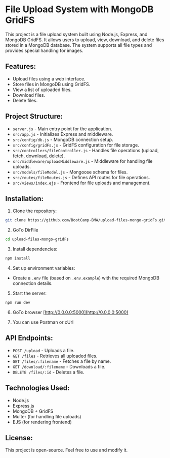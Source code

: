 # File Upload System with MongoDB GridFS

This project is a file upload system built using Node.js, Express, and MongoDB GridFS. It allows users to upload, view, download, and delete files stored in a MongoDB database. The system supports all file types and provides special handling for images.

## Features:
- Upload files using a web interface.
- Store files in MongoDB using GridFS.
- View a list of uploaded files.
- Download files.
- Delete files.

## Project Structure:
- `server.js` - Main entry point for the application.
- `src/app.js` - Initializes Express and middleware.
- `src/config/db.js` - MongoDB connection setup.
- `src/config/gridFs.js` - GridFS configuration for file storage.
- `src/controllers/fileController.js` - Handles file operations (upload, fetch, download, delete).
- `src/middleware/uploadMiddleware.js` - Middleware for handling file uploads.
- `src/models/fileModel.js` - Mongoose schema for files.
- `src/routes/fileRoutes.js` - Defines API routes for file operations.
- `src/views/index.ejs` - Frontend for file uploads and management.

## Installation:
1. Clone the repository:
```sh
git clone https://github.com/BootCamp-BMA/upload-files-mongo-gridFs.git 
```
2. GoTo DirFile

```sh
cd upload-files-mongo-gridFs
```

3. Install dependencies:
```sh
npm install
```


4. Set up environment variables:
- Create a `.env` file (based on `.env.example`) with the required MongoDB connection details.

5. Start the server:
```sh
npm run dev
```

6. GoTo browser 
[http://0.0.0.0:5000](http://0.0.0.0:5000)

7. You can use Postman or cUrl 

   




## API Endpoints:
- `POST /upload` - Uploads a file.
- `GET /files` - Retrieves all uploaded files.
- `GET /files/:filename` - Fetches a file by name.
- `GET /download/:filename` - Downloads a file.
- `DELETE /files/:id` - Deletes a file.

## Technologies Used:
- Node.js
- Express.js
- MongoDB + GridFS
- Multer (for handling file uploads)
- EJS (for rendering frontend)

## License:
This project is open-source. Feel free to use and modify it.